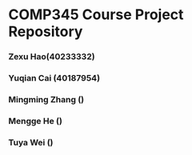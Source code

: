 # COMP345 Course Project Repository
### Zexu Hao(40233332)
### Yuqian Cai (40187954)
### Mingming Zhang ()
### Mengge He ()
### Tuya Wei ()
